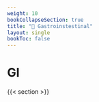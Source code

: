 ```yaml
---
weight: 10
bookCollapseSection: true
title: "🐞 Gastroinstestinal"
layout: single
bookToc: false
---
```


# GI


{{< section >}}